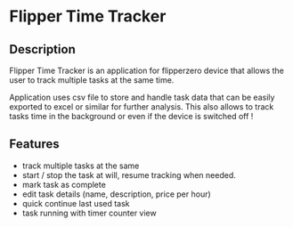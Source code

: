 # Flipper Time Tracker

## Description

Flipper Time Tracker is an application for flipperzero device that allows the user to track multiple tasks at the same time.

Application uses csv file to store and handle task data that can be easily exported to excel or similar for further analysis. This also allows to track tasks time in the background or even if the device is switched off !

## Features

- track multiple tasks at the same
- start / stop the task at will, resume tracking when needed.
- mark task as complete
- edit task details (name, description, price per hour)
- quick continue last used task
- task running with timer counter view
